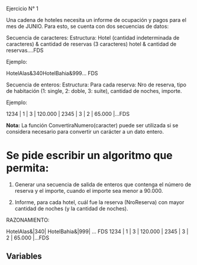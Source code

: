 Ejercicio N° 1 

Una cadena de hoteles necesita un informe de ocupación y pagos para el mes de JUNIO. Para esto, se cuenta con dos secuencias de datos:

Secuencia de caracteres:
Estructura: Hotel (cantidad indeterminada de caracteres) & cantidad de reservas (3 caracteres) hotel & cantidad de reservas....FDS

Ejemplo: 

HotelAlas&340HotelBahia&999… FDS

Secuencia de enteros:
Estructura: Para cada reserva: Nro de reserva, tipo de habitación (1: single, 2: doble, 3: suite), cantidad de noches, importe.

Ejemplo: 

1234 | 1 | 3 | 120.000 | 2345 | 3 | 2 | 65.000 |...FDS

**Nota:** La función ConvertiraNumero(caracter) puede ser utilizada si se considera necesario para convertir un carácter a un dato entero.

# Se pide escribir un algoritmo que permita:

1. Generar una secuencia de salida de enteros que contenga el número de reserva y el importe, cuando el importe sea menor a 90.000.

2. Informe, para cada hotel, cuál fue la reserva (NroReserva) con mayor cantidad de noches (y la cantidad de noches).

RAZONAMIENTO:

HotelAlas&|340| HotelBahia&|999| … FDS
1234 | 1 | 3 | 120.000 | 2345 | 3 | 2 | 65.000 |...FDS

## Variables
